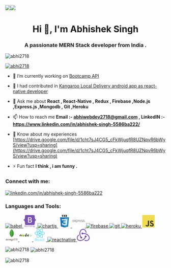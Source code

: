 
<img width="30%" src ="https://www.ittrainingnepal.com/public/courses/20021063324MERN-Application.png" /><img width="35%" src="https://ucuncubinyil.com/wp-content/uploads/2020/08/react-native-kursu-mobil-uygulama.jpg" />
<h1 align="center">Hi 👋, I'm Abhishek Singh</h1>
<h3 align="center">A passionate MERN Stack developer from India .</h3>

<p align="left"> <img src="https://komarev.com/ghpvc/?username=abhi2718&label=Profile%20views&color=0e75b6&style=flat" alt="abhi2718" /> </p>

<p align="left"> <a href="https://github.com/ryo-ma/github-profile-trophy"><img src="https://github-profile-trophy.vercel.app/?username=abhi2718" alt="abhi2718" /></a> </p>

- 🔭 I’m currently working on [Bootcamp API](https://github.com/abhi2718/Bootcanp_API)

- 👯 I had contributed in [Kangaroo Local Delivery android app as react-native developer](https://play.google.com/store/apps/details?id=com.kangaroocargo.user)

- 💬 Ask me about **React , React-Native , Redux , Firebase ,Node.js ,Express.js ,Mongodb , Git ,Heroku**

- 📫 How to reach me **Email :- abhiwebdev2718@gmail.com , LinkedIN :- https://www.linkedin.com/in/abhishek-singh-5586ba222/**

- 📄 Know about my experiences [https://drive.google.com/file/d/1cht7sJ4CG5_cFkWjuqfR8UZNpvR6bWyS/view?usp=sharing](https://drive.google.com/file/d/1cht7sJ4CG5_cFkWjuqfR8UZNpvR6bWyS/view?usp=sharing)

- ⚡ Fun fact **I think , i am funny .**

<h3 align="left">Connect with me:</h3>
<p align="left">
<a href="https://linkedin.com/in/linkedin.com/in/abhishek-singh-5586ba222" target="blank"><img align="center" src="https://raw.githubusercontent.com/rahuldkjain/github-profile-readme-generator/master/src/images/icons/Social/linked-in-alt.svg" alt="linkedin.com/in/abhishek-singh-5586ba222" height="30" width="40" /></a>
</p>

<h3 align="left">Languages and Tools:</h3>
<p align="left"> <a href="https://babeljs.io/" target="_blank" rel="noreferrer"> <img src="https://www.vectorlogo.zone/logos/babeljs/babeljs-icon.svg" alt="babel" width="40" height="40"/> </a> <a href="https://getbootstrap.com" target="_blank" rel="noreferrer"> <img src="https://raw.githubusercontent.com/devicons/devicon/master/icons/bootstrap/bootstrap-plain-wordmark.svg" alt="bootstrap" width="40" height="40"/> </a> <a href="https://www.chartjs.org" target="_blank" rel="noreferrer"> <img src="https://www.chartjs.org/media/logo-title.svg" alt="chartjs" width="40" height="40"/> </a> <a href="https://www.w3schools.com/css/" target="_blank" rel="noreferrer"> <img src="https://raw.githubusercontent.com/devicons/devicon/master/icons/css3/css3-original-wordmark.svg" alt="css3" width="40" height="40"/> </a> <a href="https://expressjs.com" target="_blank" rel="noreferrer"> <img src="https://raw.githubusercontent.com/devicons/devicon/master/icons/express/express-original-wordmark.svg" alt="express" width="40" height="40"/> </a> <a href="https://firebase.google.com/" target="_blank" rel="noreferrer"> <img src="https://www.vectorlogo.zone/logos/firebase/firebase-icon.svg" alt="firebase" width="40" height="40"/> </a> <a href="https://git-scm.com/" target="_blank" rel="noreferrer"> <img src="https://www.vectorlogo.zone/logos/git-scm/git-scm-icon.svg" alt="git" width="40" height="40"/> </a> <a href="https://heroku.com" target="_blank" rel="noreferrer"> <img src="https://www.vectorlogo.zone/logos/heroku/heroku-icon.svg" alt="heroku" width="40" height="40"/> </a> <a href="https://developer.mozilla.org/en-US/docs/Web/JavaScript" target="_blank" rel="noreferrer"> <img src="https://raw.githubusercontent.com/devicons/devicon/master/icons/javascript/javascript-original.svg" alt="javascript" width="40" height="40"/> </a> <a href="https://www.mongodb.com/" target="_blank" rel="noreferrer"> <img src="https://raw.githubusercontent.com/devicons/devicon/master/icons/mongodb/mongodb-original-wordmark.svg" alt="mongodb" width="40" height="40"/> </a> <a href="https://nodejs.org" target="_blank" rel="noreferrer"> <img src="https://raw.githubusercontent.com/devicons/devicon/master/icons/nodejs/nodejs-original-wordmark.svg" alt="nodejs" width="40" height="40"/> </a> <a href="https://reactjs.org/" target="_blank" rel="noreferrer"> <img src="https://raw.githubusercontent.com/devicons/devicon/master/icons/react/react-original-wordmark.svg" alt="react" width="40" height="40"/> </a> <a href="https://reactnative.dev/" target="_blank" rel="noreferrer"> <img src="https://reactnative.dev/img/header_logo.svg" alt="reactnative" width="40" height="40"/> </a> <a href="https://redux.js.org" target="_blank" rel="noreferrer"> <img src="https://raw.githubusercontent.com/devicons/devicon/master/icons/redux/redux-original.svg" alt="redux" width="40" height="40"/> </a> </p>

<p><img align="left" src="https://github-readme-stats.vercel.app/api/top-langs?username=abhi2718&show_icons=true&locale=en&layout=compact" alt="abhi2718" /></p>

<p>&nbsp;<img align="center" src="https://github-readme-stats.vercel.app/api?username=abhi2718&show_icons=true&locale=en" alt="abhi2718" /></p>

<p><img align="center" src="https://github-readme-streak-stats.herokuapp.com/?user=abhi2718&" alt="abhi2718" /></p>


